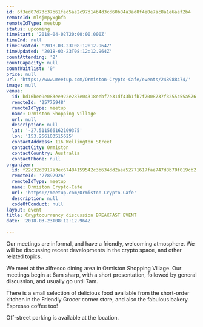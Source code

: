 ```yaml
---
id: 6f3ed07d73c37b61fed5ae2c97d14b4d3cd60b04a3ad8f4e0e7ac8a1e6aef2b4
remoteId: mlsjmpyxgbfb
remoteIdType: meetup
status: upcoming
timeStart: '2018-04-02T20:00:00.000Z'
timeEnd: null
timeCreated: '2018-03-23T08:12:12.964Z'
timeUpdated: '2018-03-23T08:12:12.964Z'
countAttending: '2'
countCapacity: null
countWaitlist: '0'
price: null
url: 'https://www.meetup.com/Ormiston-Crypto-Cafe/events/248988474/'
image: null
venue:
  id: bd16bee9e083ee922e287e04318eebf7e31df43b1fb7f7008737f3255c55a576
  remoteId: '25775948'
  remoteIdType: meetup
  name: Ormiston Shopping Village
  url: null
  description: null
  lat: '-27.511566162109375'
  lon: '153.256103515625'
  contactAddress: 116 Wellington Street
  contactCity: Ormiston
  contactCountry: Australia
  contactPhone: null
organizer:
  id: f22c32d8917a3ec67484159542c3b634dd2aea52771617fae747d8b70f019cb2
  remoteId: '27892926'
  remoteIdType: meetup
  name: Ormiston Crypto-Café
  url: 'https://meetup.com/Ormiston-Crypto-Cafe'
  description: null
  codeOfConduct: null
layout: event
title: Cryptocurrency discussion BREAKFAST EVENT
date: '2018-03-23T08:12:12.964Z'

---
```

<p>Our meetings are informal, and have a friendly, welcoming atmosphere. We will be discussing recent developments in the crypto space, and other related topics.</p> <p>We meet at the alfresco dining area in Ormiston Shopping Village. Our meetings begin at 6am sharp, with a short presentation, followed by general discussion, and usually go until 7am.</p> <p>There is a small selection of delicious food available from the short-order kitchen in the Friendly Grocer corner store, and also the fabulous bakery. Espresso coffee too!</p> <p>Off-street parking is available at the location.</p>
